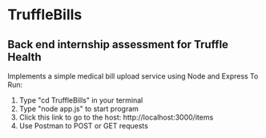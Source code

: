 # TruffleBills
## Back end internship assessment for Truffle Health 
Implements a simple medical bill upload service using Node and Express
To Run:
1. Type "cd TruffleBills" in your terminal
2. Type "node app.js" to start program
3. Click this link to go to the host: http://localhost:3000/items
4. Use Postman to POST or GET requests
